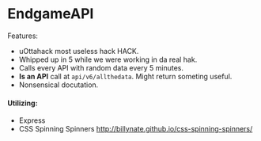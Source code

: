 # EndgameAPI

Features:
- uOttahack most useless hack HACK.
- Whipped up in 5 while we were working in da real hak.
- Calls every API with random data every 5 minutes.
- **Is an API** call at `api/v6/allthedata`. Might return someting useful.
- Nonsensical docutation.


#### Utilizing:
- Express 
- CSS Spinning Spinners <http://billynate.github.io/css-spinning-spinners/>
